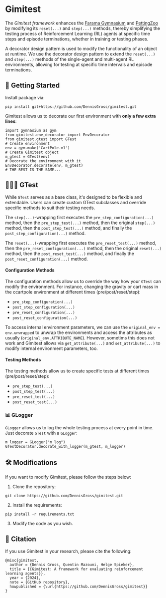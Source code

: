 # Gimitest
The _Gimitest framework_ enhances the [Farama Gymnasium](https://gymnasium.farama.org/index.html) and [PettingZoo](https://pettingzoo.farama.org/content/basic_usage/) by modifying its `reset(...)` and `step(...)` methods, thereby simplifying the testing process of Reinforcement Learning (RL) agents at specific time steps and episode terminations, whether in training or testing phases.

A decorator design pattern is used to modify the functionality of an object at runtime.
We use the decorator design pattern to extend the `reset(...)` and `step(...)` methods of the single-agent and multi-agent RL environments, allowing for testing at specific time intervals and episode terminations.

## 🚀 Getting Started
Install package via:

```
pip install git+https://github.com/DennisGross/gimitest.git
```

Gimitest allows us to decorate our first environment with **only a few extra lines**:
```
import gymnasium as gym
from gimitest.env_decorator import EnvDecorator
from gimitest.gtest import GTest
# Create environment
env = gym.make('CartPole-v1')
# Create Gimitest object
m_gtest = GTest(env)
# Decorate the environment with it
EnvDecorator.decorate(env, m_gtest)
# THE REST IS THE SAME...
```

## 👮🏼‍♂️ GTest
While `GTest` serves as a base class, it's designed to be flexible and extendable. Users can create custom GTest subclasses and override specific methods to suit their testing needs.

The `step(...)`-wrapping first executes the `pre_step_configuration(...)` method, then the `pre_step_test(...)` method, then the original `step(...)` method, then the `post_step_test(...)` method, and finally the `post_step_configuration(...)` method.

The `reset(...)`-wrapping first executes the `pre_reset_test(...)` method, then the `pre_reset_configuration(...)` method, then the original `reset(...)` method, then the `post_reset_test(...)` method, and finally the `post_reset_configuration(...)` method.

#### Configuration Methods
The configuration methods allow us to override the way how your `GTest` can modify the environment. For instance, changing the gravity or cart mass in the ccartpole environment at different times (pre/post/reset/step):
- `pre_step_configuration(...)`
- `post_step_configuration(...)`
- `pre_reset_configuration(...)`
- `post_reset_configuration(...)`

To access internal environment parameters, we can use the `original_env = env.unwrapped` to unwrap the environments and access the attributes as usually (`original_env.ATTRIBUTE_NAME`).
However, sometims this does not work and Gimitest allows via `get_attribute(...)` and `set_attribute(...)` to modify internal environment parameters, too.


#### Testing Methods
The testing methods allow us to create specific tests at different times (pre/post/reset/step):
- `pre_step_test(...)`
- `post_step_test(...)`
- `pre_reset_test(...)`
- `post_reset_test(...)`

### 📊 GLogger
`GLogger` allows us to log the whole testing process at every point in time.
Just decorate `GTest` with a `GLogger`:
```
m_logger = GLogger("m_log")
GTestDecorator.decorate_with_logger(m_gtest, m_logger)
```

## 🛠️ Modifications
If you want to modify Gimitest, please follow the steps below:

1. Clone the repository:
```
git clone https://github.com/DennisGross/gimitest.git
```

2. Install the requirements:
```
pip install -r requirements.txt
```

3. Modify the code as you wish.



## 📜 Citation 
If you use Gimitest in your research, please cite the following:
```
@misc{gimitest,
  author = {Dennis Gross, Quentin Mazouni, Helge Spieker},
  title = {{Gimitest: A framework for evaluating reinforcement learning agents}},
  year = {2024},
  note = {GitHub repository},
  howpublished = {\url{https://github.com/DennisGross/gimitest}}
}
```